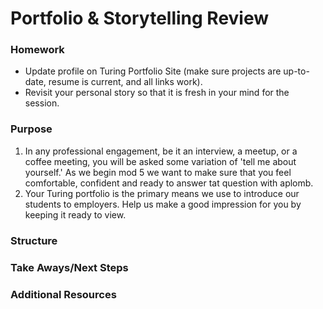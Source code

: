 # Portfolio & Storytelling Review

### Homework
  - Update profile on Turing Portfolio Site (make sure projects are up-to-date, resume is current, and all links work).
  - Revisit your personal story so that it is fresh in your mind for the session.
### Purpose
   1) In any professional engagement, be it an interview, a meetup, or a coffee meeting, you will be asked some variation of 'tell me about yourself.' As we begin mod 5 we want to make sure that you feel comfortable, confident and ready to answer tat question with aplomb.
   2) Your Turing portfolio is the primary means we use to introduce our students to employers. Help us make a good impression for you by keeping it ready to view. 
### Structure

### Take Aways/Next Steps

### Additional Resources
